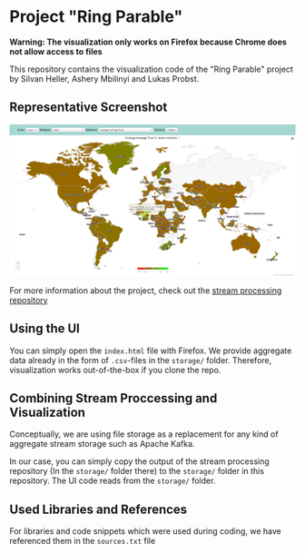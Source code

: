 # Project "Ring Parable"

**Warning: The visualization only works on Firefox because Chrome does not allow access to files**

This repository contains the visualization code of the "Ring Parable" project by Silvan Heller, Ashery Mbilinyi and Lukas Probst.

## Representative Screenshot
![Web UI](screenshot.png?raw=true "Web UI")

For more information about the project, check out the [stream processing repository](https://github.com/silvanheller/hackathon-scads)

## Using the UI
You can simply open the `index.html` file with Firefox. 
We provide aggregate data already in the form of `.csv`-files in the `storage/` folder. Therefore, visualization works out-of-the-box if you clone the repo.

## Combining Stream Proccessing and Visualization
Conceptually, we are using file storage as a replacement for any kind of aggregate stream storage such as Apache Kafka. 

In our case, you can simply copy the output of the stream processing repository (In the `storage/` folder there) to the `storage/` folder in this repository. 
The UI code reads from the `storage/` folder.

## Used Libraries and References
For libraries and code snippets which were used during coding, we have referenced them in the `sources.txt` file